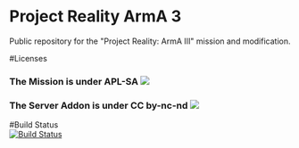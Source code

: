 # Project Reality ArmA 3
Public repository for the "Project Reality: ArmA III" mission and modification.

#Licenses
### The Mission is under APL-SA ![](https://www.bistudio.com/assets/img/licenses/APL-SA.png)
### The Server Addon is under CC by-nc-nd ![](https://i.creativecommons.org/l/by-nc-nd/4.0/88x31.png)  


#Build Status  
[![Build Status](https://travis-ci.org/drakelinglabs/projectrealityarma3.svg?branch=master)](https://travis-ci.org/drakelinglabs/projectrealityarma3)

